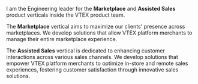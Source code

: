 <!-- Engineering Leader for the Marketplace and Assisted Sales product verticals (from Nov 2024 to date) -->

I am the Engineering leader for the **Marketplace** and **Assisted Sales** product verticals inside the VTEX product team.

The **Marketplace** vertical aims to maximize our clients' presence across marketplaces. We develop solutions that allow VTEX platform merchants to manage their entire marketplace experience.

The **Assisted Sales** vertical is dedicated to enhancing customer interactions across various sales channels. We develop solutions that empower VTEX platform merchants to optimize in-store and remote sales experiences, fostering customer satisfaction through innovative sales solutions.

<!--
Líder de engenharia das verticais de produto de **Marketplace** e **Vendas Assistidas** dentro do time de produto da VTEX.

A vertical de **Marketplace** tem como objetivo maximizar a presença de nossos clientes em diversos marketplaces. Desenvolvemos soluções que permitem aos clientes da plataforma VTEX gerenciar toda a sua experiência em marketplaces.

A vertical de **Vendas Assistidas** é dedicada a aprimorar as interações com os clientes em diversos canais de vendas. Desenvolvemos soluções que capacitam os clientes da plataforma VTEX a otimizar as experiências de vendas presenciais e remotas, promovendo a satisfação do cliente por meio de soluções de vendas inovadoras.
-->